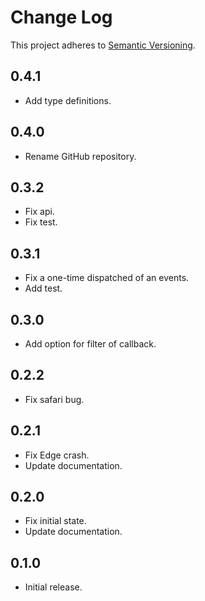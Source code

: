 # Change Log
This project adheres to [Semantic Versioning](http://semver.org/).

## 0.4.1
* Add type definitions.

## 0.4.0
* Rename GitHub repository.

## 0.3.2
* Fix api.
* Fix test.

## 0.3.1
* Fix a one-time dispatched of an events.
* Add test.

## 0.3.0
* Add option for filter of callback.

## 0.2.2
* Fix safari bug.

## 0.2.1
* Fix Edge crash.
* Update documentation.

## 0.2.0
* Fix initial state.
* Update documentation.

## 0.1.0
* Initial release.
